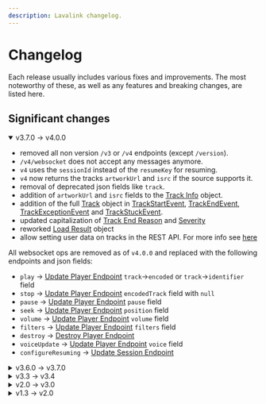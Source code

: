 ```yaml
---
description: Lavalink changelog.
---
```


# Changelog

Each release usually includes various fixes and improvements.
The most noteworthy of these, as well as any features and breaking changes, are listed here.

## Significant changes

<details markdown="1" open>
<summary>v3.7.0 -> v4.0.0</summary>

* removed all non version `/v3` or `/v4` endpoints (except `/version`).
* `/v4/websocket` does not accept any messages anymore.
* `v4` uses the `sessionId` instead of the `resumeKey` for resuming.
* `v4` now returns the tracks `artworkUrl` and `isrc` if the source supports it.
* removal of deprecated json fields like `track`.
* addition of `artworkUrl` and `isrc` fields to the [Track Info](../api/rest.md#track-info) object.
* addition of the full [Track](../api/rest.md#track) object in [TrackStartEvent](../api/websocket.md#trackstartevent), [TrackEndEvent](../api/websocket.md#trackendevent), [TrackExceptionEvent](../api/websocket.md#trackexceptionevent) and [TrackStuckEvent](../api/websocket.md#trackstuckevent).
* updated capitalization of [Track End Reason](../api/websocket.md#track-end-reason) and [Severity](../api/websocket.md#severity)
* reworked [Load Result](../api/rest.md#track-loading-result) object
* allow setting user data on tracks in the REST API. For more info see [here](https://lavalink.dev/api/rest.html#update-player-track)


All websocket ops are removed as of `v4.0.0` and replaced with the following endpoints and json fields:

* `play` -> [Update Player Endpoint](../api/rest.md#update-player) `track`->`encoded` or `track`->`identifier` field
* `stop` -> [Update Player Endpoint](../api/rest.md#update-player) `encodedTrack` field with `null`
* `pause` -> [Update Player Endpoint](../api/rest.md#update-player) `pause` field
* `seek` -> [Update Player Endpoint](../api/rest.md#update-player) `position` field
* `volume` -> [Update Player Endpoint](../api/rest.md#update-player) `volume` field
* `filters` -> [Update Player Endpoint](../api/rest.md#update-player) `filters` field
* `destroy` -> [Destroy Player Endpoint](../api/rest.md#destroy-player)
* `voiceUpdate` -> [Update Player Endpoint](../api/rest.md#update-player) `voice` field
* `configureResuming` -> [Update Session Endpoint](../api/rest.md#update-session)

</details>

<details markdown="1">
<summary>v3.6.0 -> v3.7.0</summary>

* Moved HTTP endpoints under the new `/v3` path with `/version` as the only exception.
* Deprecation of the old HTTP paths.
* WebSocket handshakes should be done with `/v3/websocket`. Handshakes on `/` are now deprecated.
* Deprecation of all client-to-server messages (play, stop, pause, seek, volume, filters, destroy, voiceUpdate & configureResuming).
* Addition of REST endpoints intended to replace client requests.
* Addition of new WebSocket dispatch [Ready OP](../api/websocket.md#ready-op) to get `sessionId` and `resume` status.
* Addition of new [Session](../api/rest.md#update-session)/[Player](../api/rest.md#get-player) REST API.
* Addition of `/v3/info`, replaces `/plugins`.
* Deprecation of `Track.track` in existing endpoints. Use `Track.encoded` instead.
* Deprecation of `TrackXEvent.track` in WebSocket dispatches. Use `TrackXEvent.encodedTrack` instead.
* Player now has a `state` field which contains the same structure as returned by the `playerUpdate` OP.

All websocket ops are deprecated as of `v3.7.0` and replaced with the following endpoints and json fields:

* `play` -> [Update Player Endpoint](../api/rest.md#update-player) `track` or `identifier` field
* `stop` -> [Update Player Endpoint](../api/rest.md#update-player) `track` field with `null`
* `pause` -> [Update Player Endpoint](../api/rest.md#update-player) `pause` field
* `seek` -> [Update Player Endpoint](../api/rest.md#update-player) `position` field
* `volume` -> [Update Player Endpoint](../api/rest.md#update-player) `volume` field
* `filters` -> [Update Player Endpoint](../api/rest.md#update-player) `filters` field
* `destroy` -> [Destroy Player Endpoint](../api/rest.md#destroy-player)
* `voiceUpdate` -> [Update Player Endpoint](../api/rest.md#update-player) `voice` field
* `configureResuming` -> [Update Session Endpoint](../api/rest.md#update-session)

</details>

<details markdown="1">
<summary>v3.3 -> v3.4</summary>

* Added filters
* The `error` string on the `TrackExceptionEvent` has been deprecated and replaced by
  the [Exception](../api/websocket.md#exception-object) object following the same structure as the `LOAD_FAILED` error on [`/loadtracks`](../api/rest.md#track-loading).
* Added the `connected` boolean to player updates.
* Added source name to REST api track objects
* Clients are now requested to make their name known during handshake

</details>

<details markdown="1">
<summary>v2.0 -> v3.0</summary>

* The response of `/loadtracks` has been completely changed (again since the initial v3.0 pre-release).
* Lavalink v3.0 now reports its version as a handshake response header.
  `Lavalink-Major-Version` has a value of `3` for v3.0 only. It's missing for any older version.

</details>


<details markdown="1">
<summary>v1.3 -> v2.0</summary>

With the release of v2.0 many unnecessary ops were removed:

* `connect`
* `disconnect`
* `validationRes`
* `isConnectedRes`
* `validationReq`
* `isConnectedReq`
* `sendWS`

With Lavalink 1.x the server had the responsibility of handling Discord `VOICE_SERVER_UPDATE`s as well as its own internal ratelimiting.
This remote handling makes things unnecessarily complicated and adds a lot og points where things could go wrong.
One problem we noticed is that since JDA is unaware of ratelimits on the bot's gateway connection, it would keep adding
to the ratelimit queue to the gateway. With this update this is now the responsibility of the Lavalink client or the
Discord client.

A voice connection is now initiated by forwarding a `voiceUpdate` (VOICE_SERVER_UPDATE) to the server. When you want to
disconnect or move to a different voice channel you must send Discord a new VOICE_STATE_UPDATE. If you want to move your
connection to a new Lavalink server you can simply send the VOICE_SERVER_UPDATE to the new node, and the other node
will be disconnected by Discord.

Depending on your Discord library, it may be possible to take advantage of the library's OP 4 handling. For instance,
the JDA client takes advantage of JDA's websocket write thread to send OP 4s for connects, disconnects and reconnects.

</details>


